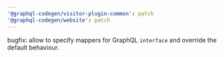 ```yaml
---
'@graphql-codegen/visitor-plugin-common': patch
'@graphql-codegen/website': patch
---
```


bugfix: allow to specify mappers for GraphQL `interface` and override the default behaviour. 
